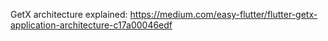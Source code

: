 GetX architecture explained: 
https://medium.com/easy-flutter/flutter-getx-application-architecture-c17a00046edf
